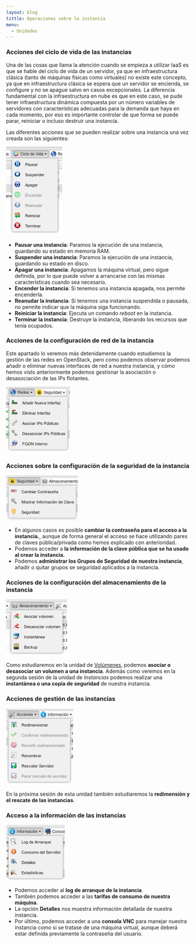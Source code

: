 ```yaml
---
layout: blog
tittle: Operaciones sobre la instancia
menu:
  - Unidades
---
```


### Acciones del ciclo de vida de las instancias

Una de las cosas que llama la atención cuando se empieza a utilizar IaaS es que
se hable del ciclo de vida de un servidor, ya que en infraestructura clásica
(tanto de máquinas físicas como virtuales) no existe este concepto, ya que en
infraestructura clásica se espera que un servidor se encienda, se configure y no
se apague salvo en casos excepcionales. La diferencia fundamental con la
infraestructura en nube es que en este caso, se pude tener infraestructura
dinámica compuesta por un número variables de servidores con características
adecuadas para la demanda que haya en cada momento, por eso es importante
controlar de que forma se puede parar, reiniciar o incluso destruir una
instancia.

Las diferentes acciones que se pueden realizar sobre una instancia una vez
creada son las siguientes:


![acciones](img/acciones2.png)


* **Pausar una instancia**: Paramos la ejecución de una instancia, guardando su
  estado en memoria RAM.
* **Suspender una instancia**: Paramos la ejecución de una instancia, guardando
  su estado en disco.
* **Apagar una instancia**: Apagamos la máquina virtual, pero sigue definida,
  por lo que puede volver a arrancarse con las mismas características cuando sea
  necesario.
* **Encender la instancia**: Si tenemos una instancia apagada, nos permite
  encenderla.
* **Reanudar la instancia**: Si tenemos una instancia suspendida o pausada, no
  permite indicar que la máquina siga funcionando. 
* **Reiniciar la instancia**: Ejecuta un comando *reboot* en la instancia.
* **Terminar la instancia**: Destruye la instancia, liberando los recursos que
  tenía ocupados.

### Acciones de la configuración de red de la instancia

Este apartado lo veremos más detenidamente cuando estudiemos la gestión de las
redes en OpenStack, pero como podemos observar podemos añadir o eliminar nuevas
interfaces de red a nuestra instancia, y cómo hemos visto anteriormente podemos
gestionar la asociación o desasociación de las IPs flotantes.


![acciones](img/acciones3.png)


### Acciones sobre la configuración de la seguridad de la instancia


![acciones](img/acciones4.png)


* En algunos casos es posible **cambiar la contraseña para el acceso a la
  instancia.**, aunque de forma general el acceso se hace utilizando pares de
  claves pública/privada como hemos explicado con anterioridad.
* Podemos acceder a **la información de la clave pública que se ha usado al
  crear la instancia.**
* Podemos **administrar los Grupos de Seguridad de nuestra instancia**, añadir o
  quitar grupos se seguridad aplicados a la instancia.

### Acciones de la configuración del almacenamiento de la instancia


![acciones](img/acciones5.png)


Como estudiaremos en la unidad de
[Volúmenes](http://iesgn.github.io/cloud2/curso/u3/), podemos **asociar o
desasociar un volumen a una instancia**. Además como veremos en la segunda
sesión de la unidad de *Instancias* podemos realizar una **instantánea o una
copia de seguridad** de nuestra instancia. 

### Acciones de gestión de las instancias


![acciones](img/acciones6.png)


En la próxima sesión de esta unidad también estudiaremos la **redimensión y el
rescate de las instancias**. 

### Acceso a la información de las instancias


![acciones](img/acciones7.png)


* Podemos acceder al **log de arranque de la instancia**. 
* También podemos acceder a las **tarifas de consumo de nuestra máquina**.
* La opción **Detalles** nos muestra información detallada de nuestra
  instancia.
* Por último, podemos acceder a una **consola VNC** para manejar nuestra
  instancia como si se tratase de una máquina virtual, aunque deberá estar
  definida previamente la contraseña del usuario.
